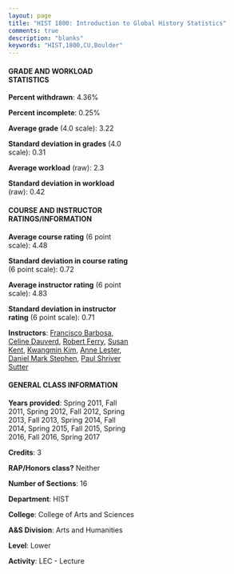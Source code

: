 ```yaml
---
layout: page
title: "HIST 1800: Introduction to Global History Statistics"
comments: true
description: "blanks"
keywords: "HIST,1800,CU,Boulder"
---
```

<head>
<script src="https://ajax.googleapis.com/ajax/libs/jquery/2.1.3/jquery.min.js"></script>
<script src="https://dl.dropboxusercontent.com/s/pc42nxpaw1ea4o9/highcharts.js?dl=0"></script>
<!-- <script src="../assets/js/highcharts.js"></script> -->
<style type="text/css">@font-face {
	font-family: "Bebas Neue";
	src: url(https://www.filehosting.org/file/details/544349/BebasNeue Regular.otf) format("opentype");
	}
	h1.Bebas { 
		font-family: "Bebas Neue", Verdana, Tahoma;
	}
</style>
</head>
<body>
	<div id="container" style="float: right; width: 45%; height: 88%; margin-left: 2.5%; margin-right: 2.5%;"></div>
	<script language="JavaScript">
		$(document).ready(function() {
		var chart = {type: 'column'};
		var title = {text: 'Grade Distribution'};
		var xAxis = {categories: ['A','B','C','D','F'],crosshair: true};
		var yAxis = {min: 0,title: {text: 'Percentage'}};
		var tooltip = {headerFormat: '<center><b><span style="font-size:20px">{point.key}</span></b></center>',
		               pointFormat: '<td style="padding:0"><b>{point.y:.1f}%</b></td>',
		               footerFormat: '</table>',shared: true,useHTML: true};
		var plotOptions = {column: {pointPadding: 0.0,borderWidth: 0}};  
		var credits = {enabled: false};var series= [{name: 'Percent',data: [46.34,41.15,7.85,1.88,2.78,]}];
		var json = {};
		json.chart = chart;
		json.title = title;
		json.tooltip = tooltip;
		json.xAxis = xAxis;
		json.yAxis = yAxis;  
		json.series = series;
		json.plotOptions = plotOptions;  
		json.credits = credits;
		$('#container').highcharts(json);
	});
	</script>
</body>
			   
#### GRADE AND WORKLOAD STATISTICS

**Percent withdrawn**: 4.36%

**Percent incomplete**: 0.25%

**Average grade** (4.0 scale): 3.22

**Standard deviation in grades** (4.0 scale): 0.31

**Average workload** (raw): 2.3

**Standard deviation in workload** (raw): 0.42

#### COURSE AND INSTRUCTOR RATINGS/INFORMATION

**Average course rating** (6 point scale): 4.48

**Standard deviation in course rating** (6 point scale): 0.72

**Average instructor rating** (6 point scale): 4.83

**Standard deviation in instructor rating** (6 point scale): 0.71

**Instructors**: <a href='../../instructors/Francisco_Barbosa'>Francisco Barbosa</a>, <a href='../../instructors/Celine_Dauverd'>Celine Dauverd</a>, <a href='../../instructors/Robert_Ferry'>Robert Ferry</a>, <a href='../../instructors/Susan_Kent'>Susan Kent</a>, <a href='../../instructors/Kwangmin_Kim'>Kwangmin Kim</a>, <a href='../../instructors/Anne_Lester'>Anne Lester</a>, <a href='../../instructors/Daniel_Mark_Stephen'>Daniel Mark Stephen</a>, <a href='../../instructors/Paul_Shriver_Sutter'>Paul Shriver Sutter</a>

#### GENERAL CLASS INFORMATION

**Years provided**: Spring 2011, Fall 2011, Spring 2012, Fall 2012, Spring 2013, Fall 2013, Spring 2014, Fall 2014, Spring 2015, Fall 2015, Spring 2016, Fall 2016, Spring 2017

**Credits**: 3

**RAP/Honors class?** Neither

**Number of Sections**: 16

**Department**: HIST

**College**: College of Arts and Sciences

**A&S Division**: Arts and Humanities

**Level**: Lower

**Activity**: LEC - Lecture
